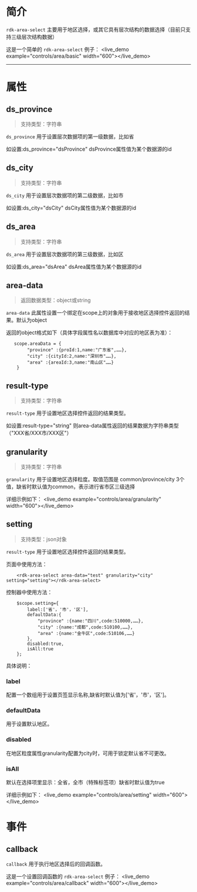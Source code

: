 <rdk-area-select></rdk-area-select>

# 简介 #

`rdk-area-select` 主要用于地区选择，或其它具有层次结构的数据选择（目前只支持三级层次结构数据）


这是一个简单的 `rdk-area-select` 例子：
<live_demo example="controls/area/basic" width="600"></live_demo>

---
# 属性 #
## ds_province ##
> 支持类型：字符串

`ds_province` 用于设置层次数据项的第一级数据，比如省

 如设置:ds_province="dsProvince" dsProvince属性值为某个数据源的id

## ds_city ##
> 支持类型：字符串

`ds_city` 用于设置层次数据项的第二级数据，比如市

 如设置:ds_city="dsCity" dsCity属性值为某个数据源的id

## ds_area ##
 > 支持类型：字符串

 `ds_area` 用于设置层次数据项的第三级数据，比如区

  如设置:ds_area="dsArea" dsArea属性值为某个数据源的id


## area-data <binding></binding> ##

> 返回数据类型：object或string

`area-data` 此属性设置一个绑定在scope上的对象用于接收地区选择控件返回的结果。默认为object

返回的object格式如下（具体字段属性名以数据库中对应的地区表为准）：

       scope.areaData = {
        	"province" :{proId:1,name:"广东省",……},
        	"city" :{cityId:2,name:"深圳市"……},
        	"area" :{areaId:3,name:"南山区"……}
        }



## result-type ##
> 支持类型：字符串

`result-type` 用于设置地区选择控件返回的结果类型。

 如设置:result-type="string" 则area-data属性返回的结果数据为字符串类型（"XXX省/XXX市/XXX区"）

## granularity ##
> 支持类型：字符串

`granularity` 用于设置地区选择粒度。取值范围是 common/province/city 3个值，缺省时默认值为common，表示进行省市区三级选择

详细示例如下：
<live_demo example="controls/area/granularity" width="600"></live_demo>

## setting ##
> 支持类型：json对象

`result-type` 用于设置地区选择控件返回的结果类型。

页面中使用方法：

		<rdk-area-select area-data="test" granularity="city" setting="setting"></rdk-area-select>

控制器中使用方法：

        $scope.setting={
            label:['省'，'市'，'区'],
            defaultData:{
                "province" :{name:"四川",code:510000,……},
                "city" :{name:"成都",code:510100,……},
                "area" :{name:"金牛区",code:510106,……}
            },
            disabled:true,
            isAll:true
        };

具体说明：

### label ###

配置一个数组用于设置页签显示名称,缺省时默认值为['省'，'市'，'区']。

### defaultData ###

用于设置默认地区。

### disabled ###

在地区粒度属性granularity配置为city时，可用于锁定默认省不可更改。

### isAll ###

默认在选择项里显示：全省，全市（特殊标签项）缺省时默认值为true


详细示例如下：
<live_demo example="controls/area/setting" width="600"></live_demo>

# 事件 #

## callback ##

`callback` 用于执行地区选择后的回调函数。

这是一个设置回调函数的 `rdk-area-select` 例子：
<live_demo example="controls/area/callback" width="600"></live_demo>








